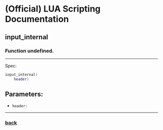 
# (Official) LUA Scripting Documentation

## input_internal

### Function undefined.
___
Spec:
```lua
input_internal(
	header)
```
## Parameters:
- `header:` 

___
### [back](../other)
